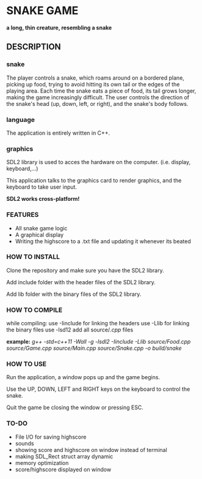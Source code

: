 # SNAKE GAME

**a long, thin creature, resembling a snake**

## DESCRIPTION

### snake

The player controls a snake, which roams around on
a bordered plane, picking up food, trying to avoid hitting its own tail
or the edges of the playing area. Each time
the snake eats a piece of food, its tail grows
longer, making the game increasingly
difficult. The user controls the direction of
the snake's head (up, down, left, or right),
and the snake's body follows.

### language

The application is entirely written in C++.

### graphics

SDL2 library is used to acces the hardware on the computer. (i.e. display, keyboard,...)

This application talks to the graphics card to render graphics, and the keyboard to take user input.

**SDL2 works cross-platform!**

### FEATURES

- All snake game logic
- A graphical display
- Writing the highscore to a .txt file and updating it whenever its beated

### HOW TO INSTALL

Clone the repository and make sure you have the SDL2 library.

Add include folder with the header files of the SDL2 library.

Add lib folder with the binary files of the SDL2 library.

### HOW TO COMPILE

while compiling:
use -Iinclude for linking the headers
use -Llib for linking the binary files
use -lsd12
add all source/_.cpp_ files

**example:**
_g++ -std=c++11 -Wall -g -lsdl2 -Iinclude -Llib source/Food.cpp source/Game.cpp source/Main.cpp source/Snake.cpp -o build/snake_

### HOW TO USE

Run the application, a window pops up and the game begins.

Use the UP, DOWN, LEFT and RIGHT keys on the keyboard to control the snake.

Quit the game be closing the window or pressing ESC.

### TO-DO

- File I/O for saving highscore
- sounds
- showing score and highscore on window instead of terminal
- making SDL_Rect struct array dynamic
- memory optimization
- score/highscore displayed on window
